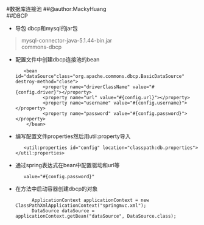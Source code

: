 #数据库连接池
##@author:MackyHuang
<br>
##DBCP
- 导包 dbcp和mysql的jar包
> 
> mysql-connector-java-5.1.44-bin.jar<br>
> commons-dbcp

- 配置文件中创建dbcp连接池的bean

	     <bean id="dataSource"class="org.apache.commons.dbcp.BasicDataSource" destroy-method="close">
	      		<property name="driverClassName" value="#{config.driver}"></property>
	      		<property name="url" value="#{config.url}"></property>
	      		<property name="username" value="#{config.username}"></property>
	      		<property name="password" value="#{config.password}"></property>
	      </bean>
- 编写配置文件properties然后用util:property导入

	     <util:properties id="config" location="classpath:db.properties"></util:properties>
- 通过spring表达式在bean中配置驱动和url等

   		 value="#{config.password}"
- 在方法中启动容器创建dbcp的对象

	    	ApplicationContext applicationContext = new ClassPathXmlApplicationContext("springmvc.xml");
	    	DataSource dataSource = applicationContext.getBean("dataSource", DataSource.class);
